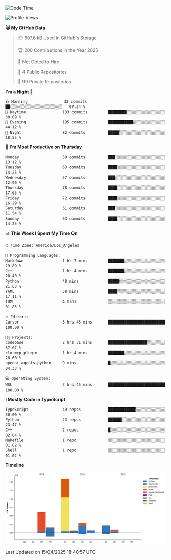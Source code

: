 <!--START_SECTION:waka-->
![Code Time](http://img.shields.io/badge/Code%20Time-65%20hrs%2055%20mins-blue)

![Profile Views](http://img.shields.io/badge/Profile%20Views-0-blue)

**🐱 My GitHub Data** 

> 📦 607.6 kB Used in GitHub's Storage 
 > 
> 🏆 200 Contributions in the Year 2025
 > 
> 🚫 Not Opted to Hire
 > 
> 📜 4 Public Repositories 
 > 
> 🔑 99 Private Repositories 
 > 
**I'm a Night 🦉** 

```text
🌞 Morning                32 commits          ██░░░░░░░░░░░░░░░░░░░░░░░   07.24 % 
🌆 Daytime                133 commits         ████████░░░░░░░░░░░░░░░░░   30.09 % 
🌃 Evening                195 commits         ███████████░░░░░░░░░░░░░░   44.12 % 
🌙 Night                  82 commits          █████░░░░░░░░░░░░░░░░░░░░   18.55 % 
```
📅 **I'm Most Productive on Thursday** 

```text
Monday                   58 commits          ███░░░░░░░░░░░░░░░░░░░░░░   13.12 % 
Tuesday                  63 commits          ████░░░░░░░░░░░░░░░░░░░░░   14.25 % 
Wednesday                57 commits          ███░░░░░░░░░░░░░░░░░░░░░░   12.90 % 
Thursday                 78 commits          ████░░░░░░░░░░░░░░░░░░░░░   17.65 % 
Friday                   72 commits          ████░░░░░░░░░░░░░░░░░░░░░   16.29 % 
Saturday                 51 commits          ███░░░░░░░░░░░░░░░░░░░░░░   11.54 % 
Sunday                   63 commits          ████░░░░░░░░░░░░░░░░░░░░░   14.25 % 
```


📊 **This Week I Spent My Time On** 

```text
🕑︎ Time Zone: America/Los_Angeles

💬 Programming Languages: 
Markdown                 1 hr 7 mins         ███████░░░░░░░░░░░░░░░░░░   29.89 % 
C++                      1 hr 4 mins         ███████░░░░░░░░░░░░░░░░░░   28.40 % 
Python                   48 mins             █████░░░░░░░░░░░░░░░░░░░░   21.63 % 
YAML                     38 mins             ████░░░░░░░░░░░░░░░░░░░░░   17.11 % 
TOML                     4 mins              ░░░░░░░░░░░░░░░░░░░░░░░░░   01.85 % 

🔥 Editors: 
Cursor                   3 hrs 45 mins       █████████████████████████   100.00 % 

🐱‍💻 Projects: 
codebase                 2 hrs 31 mins       █████████████████░░░░░░░░   67.07 % 
clo-mcp-plugin           1 hr 4 mins         ███████░░░░░░░░░░░░░░░░░░   28.60 % 
openai-agents-python     9 mins              █░░░░░░░░░░░░░░░░░░░░░░░░   04.33 % 

💻 Operating System: 
WSL                      3 hrs 45 mins       █████████████████████████   100.00 % 
```

**I Mostly Code in TypeScript** 

```text
TypeScript               49 repos            ████████████░░░░░░░░░░░░░   50.00 % 
Python                   23 repos            ██████░░░░░░░░░░░░░░░░░░░   23.47 % 
C++                      2 repos             █░░░░░░░░░░░░░░░░░░░░░░░░   02.04 % 
Makefile                 1 repo              ░░░░░░░░░░░░░░░░░░░░░░░░░   01.02 % 
Shell                    1 repo              ░░░░░░░░░░░░░░░░░░░░░░░░░   01.02 % 
```



**Timeline**

![Lines of Code chart](https://raw.githubusercontent.com/hassanxelamin/hassanxelamin/main/assets/bar_graph.png)


 Last Updated on 15/04/2025 18:40:57 UTC
<!--END_SECTION:waka-->

<!--
**hassanxelamin/hassanxelamin** is a ✨ _special_ ✨ repository because its `README.md` (this file) appears on your GitHub profile.

Here are some ideas to get you started:

- 🔭 I’m currently working on ...
- 🌱 I’m currently learning ...
- 👯 I’m looking to collaborate on ...
- 🤔 I’m looking for help with ...
- 💬 Ask me about ...
- 📫 How to reach me: ...
- 😄 Pronouns: ...
- ⚡ Fun fact: ...
-->

